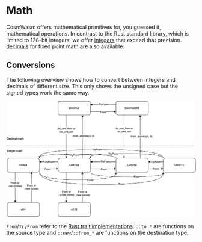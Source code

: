 # Math

CosmWasm offers mathematical primitives for, you guessed it, mathematical operations. In contrast to
the Rust standard library, which is limited to 128-bit integers, we offer [integers] that exceed
that precision. [decimals] for fixed point math are also available.

## Conversions

The following overview shows how to convert between integers and decimals of different size. This
only shows the unsigned case but the signed types work the same way.

![Integer decimal conversions overview](./img/integer-decimal-conversions.png)

`From`/`TryFrom` refer to the
[Rust trait implementations](https://doc.rust-lang.org/rust-by-example/conversion/from_into.html).
`::to_*` are functions on the source type and `::new`/`::from_*` are functions on the destination
type.

[integers]: ./integers
[decimals]: ./decimals
